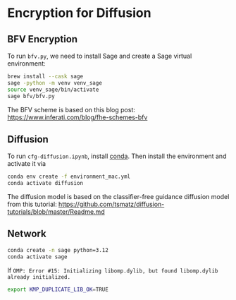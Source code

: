 # Encryption for Diffusion

## BFV Encryption

To run `bfv.py`, we need to install Sage and create a Sage virtual environment:

```bash
brew install --cask sage
sage -python -m venv venv_sage
source venv_sage/bin/activate
sage bfv/bfv.py
```

The BFV scheme is based on this blog post: <https://www.inferati.com/blog/fhe-schemes-bfv>

## Diffusion

To run `cfg-diffusion.ipynb`, install [conda](https://docs.conda.io/projects/conda/en/stable/user-guide/install/index.html). Then install the environment and activate it via
```bash
conda env create -f environment_mac.yml
conda activate diffusion
```
The diffusion model is based on the classifier-free guidance diffusion model from this tutorial: <https://github.com/tsmatz/diffusion-tutorials/blob/master/Readme.md>

## Network
```bash
conda create -n sage python=3.12
conda activate sage
```
If `OMP: Error #15: Initializing libomp.dylib, but found libomp.dylib already initialized.`
```bash
export KMP_DUPLICATE_LIB_OK=TRUE
```